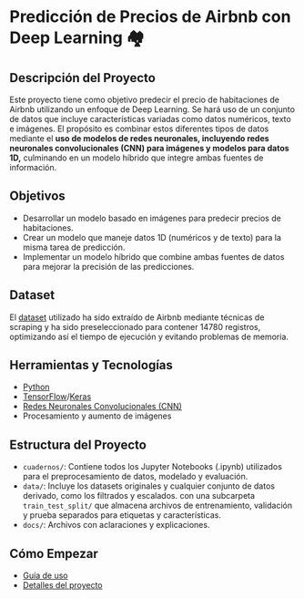 # Predicción de Precios de Airbnb con Deep Learning 🏘️

## Descripción del Proyecto

Este proyecto tiene como objetivo predecir el precio de habitaciones de Airbnb utilizando un enfoque de Deep Learning. Se hará uso de un conjunto de datos que incluye características variadas como datos numéricos, texto e imágenes. El propósito es combinar estos diferentes tipos de datos mediante el **uso de modelos de redes neuronales, incluyendo redes neuronales convolucionales (CNN) para imágenes y modelos para datos 1D,** culminando en un modelo híbrido que integre ambas fuentes de información.

## Objetivos

- Desarrollar un modelo basado en imágenes para predecir precios de habitaciones.
- Crear un modelo que maneje datos 1D (numéricos y de texto) para la misma tarea de predicción.
- Implementar un modelo híbrido que combine ambas fuentes de datos para mejorar la precisión de las predicciones.

## Dataset

El [dataset](https://public.opendatasoft.com/explore/dataset/airbnb-listings/table/) utilizado ha sido extraído de Airbnb mediante técnicas de scraping y ha sido preseleccionado para contener 14780 registros, optimizando así el tiempo de ejecución y evitando problemas de memoria.

## Herramientas y Tecnologías

- [Python](https://www.python.org/)
- [TensorFlow](https://www.tensorflow.org/)/[Keras](https://keras.io/)
- [Redes Neuronales Convolucionales (CNN)](https://es.wikipedia.org/wiki/Red_neuronal_convolucional)
- Procesamiento y aumento de imágenes

## Estructura del Proyecto

- `cuadernos/`: Contiene todos los Jupyter Notebooks (.ipynb) utilizados para el preprocesamiento de datos, modelado y evaluación.
- `data/`: Incluye los datasets originales y cualquier conjunto de datos derivado, como los filtrados y escalados. con una subcarpeta `train_test_split/` que almacena archivos de entrenamiento, validación y prueba separados para etiquetas y características.
- `docs/`: Archivos con aclaraciones y explicaciones.

## Cómo Empezar

- [Guía de uso](/docs/guia_de_uso.md)
- [Detalles del proyecto](/docs/detalles_del_proyecto.md)